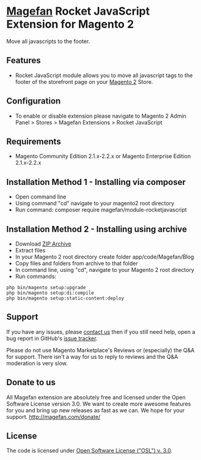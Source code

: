 # [Magefan](http://magefan.com/) Rocket JavaScript Extension for Magento 2

Move all javascripts to the footer.

## Features
  * Rocket JavaScript module allows you to move all javascript tags to the footer of the storefront page on your [Magento 2](http://magento.com/) Store.

## Configuration
  * To enable or disable extension please navigate to Magento 2 Admin Panel > Stores > Magefan Extensions > Rocket JavaScript

## Requirements
  * Magento Community Edition 2.1.x-2.2.x or Magento Enterprise Edition 2.1.x-2.2.x

## Installation Method 1 - Installing via composer
  * Open command line
  * Using command "cd" navigate to your magento2 root directory
  * Run command: composer require magefan/module-rocketjavascript


## Installation Method 2 - Installing using archive
  * Download [ZIP Archive](https://github.com/magefan/module-rocketjavascript/archive/master.zip)
  * Extract files
  * In your Magento 2 root directory create folder app/code/Magefan/Blog
  * Copy files and folders from archive to that folder
  * In command line, using "cd", navigate to your Magento 2 root directory
  * Run commands:
```
php bin/magento setup:upgrade
php bin/magento setup:di:compile
php bin/magento setup:static-content:deploy
```

## Support
If you have any issues, please [contact us](mailto:support@magefan.com)
then if you still need help, open a bug report in GitHub's
[issue tracker](https://github.com/magefan/module-rocketjavascript/issues).

Please do not use Magento Marketplace's Reviews or (especially) the Q&A for support.
There isn't a way for us to reply to reviews and the Q&A moderation is very slow.

## Donate to us
All Magefan extension are absolutely free and licensed under the Open Software License version 3.0. We want to create more awesome features for you and bring up new releases as fast as we can. We hope for your support.
http://magefan.com/donate/

## License
The code is licensed under [Open Software License ("OSL") v. 3.0](http://opensource.org/licenses/osl-3.0.php).
